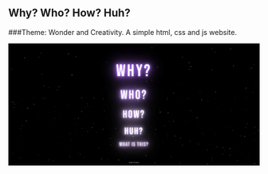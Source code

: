 ## Why? Who? How? Huh?
###Theme: Wonder and Creativity. A simple html, css and js website.

![alt text](https://github.com/codelover96/whywhohowhuh/blob/master/whywhohow.JPG?raw=true)
